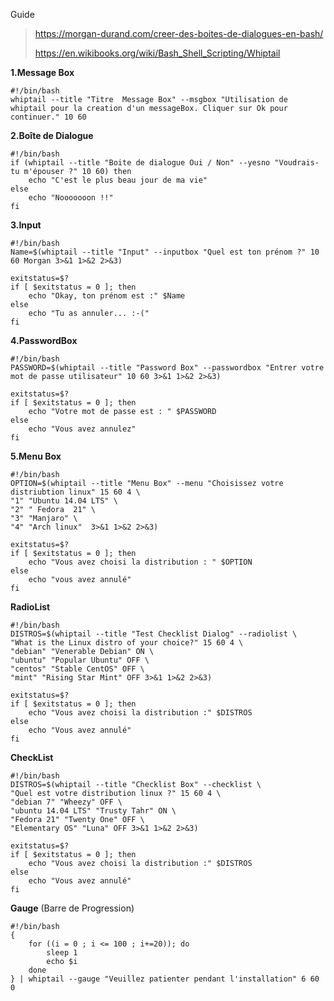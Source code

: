 Guide
> https://morgan-durand.com/creer-des-boites-de-dialogues-en-bash/
> 
> https://en.wikibooks.org/wiki/Bash_Shell_Scripting/Whiptail


**1.Message Box**
```console
#!/bin/bash
whiptail --title "Titre  Message Box" --msgbox "Utilisation de whiptail pour la creation d'un messageBox. Cliquer sur Ok pour continuer." 10 60
```

**2.Boîte de Dialogue**
```console
#!/bin/bash
if (whiptail --title "Boite de dialogue Oui / Non" --yesno "Voudrais-tu m'épouser ?" 10 60) then
	echo "C'est le plus beau jour de ma vie"
else
	echo "Nooooooon !!"
fi
```

**3.Input**
```console
#!/bin/bash
Name=$(whiptail --title "Input" --inputbox "Quel est ton prénom ?" 10 60 Morgan 3>&1 1>&2 2>&3)
 
exitstatus=$?
if [ $exitstatus = 0 ]; then
    echo "Okay, ton prénom est :" $Name
else
    echo "Tu as annuler... :-("
fi
```

**4.PasswordBox**
```console
#!/bin/bash
PASSWORD=$(whiptail --title "Password Box" --passwordbox "Entrer votre mot de passe utilisateur" 10 60 3>&1 1>&2 2>&3)
 
exitstatus=$?
if [ $exitstatus = 0 ]; then
    echo "Votre mot de passe est : " $PASSWORD
else
    echo "Vous avez annulez"
fi
```

**5.Menu Box**
```console
#!/bin/bash
OPTION=$(whiptail --title "Menu Box" --menu "Choisissez votre distriubtion linux" 15 60 4 \
"1" "Ubuntu 14.04 LTS" \
"2" " Fedora  21" \
"3" "Manjaro" \
"4" "Arch linux"  3>&1 1>&2 2>&3)
 
exitstatus=$?
if [ $exitstatus = 0 ]; then
    echo "Vous avez choisi la distribution : " $OPTION
else
    echo "vous avez annulé"
fi
```

**RadioList**
```console
#!/bin/bash
DISTROS=$(whiptail --title "Test Checklist Dialog" --radiolist \
"What is the Linux distro of your choice?" 15 60 4 \
"debian" "Venerable Debian" ON \
"ubuntu" "Popular Ubuntu" OFF \
"centos" "Stable CentOS" OFF \
"mint" "Rising Star Mint" OFF 3>&1 1>&2 2>&3)
 
exitstatus=$?
if [ $exitstatus = 0 ]; then
    echo "Vous avez choisi la distribution :" $DISTROS
else
    echo "Vous avez annulé"
fi
```

**CheckList**
```console
#!/bin/bash
DISTROS=$(whiptail --title "Checklist Box" --checklist \
"Quel est votre distribution linux ?" 15 60 4 \
"debian 7" "Wheezy" OFF \
"ubuntu 14.04 LTS" "Trusty Tahr" ON \
"Fedora 21" "Twenty One" OFF \
"Elementary OS" "Luna" OFF 3>&1 1>&2 2>&3)
 
exitstatus=$?
if [ $exitstatus = 0 ]; then
    echo "Vous avez choisi la distribution :" $DISTROS
else
    echo "Vous avez annulé"
fi
```



**Gauge** (Barre de Progression)
```console
#!/bin/bash
{
    for ((i = 0 ; i <= 100 ; i+=20)); do
        sleep 1
        echo $i
    done
} | whiptail --gauge "Veuillez patienter pendant l'installation" 6 60 0
```

